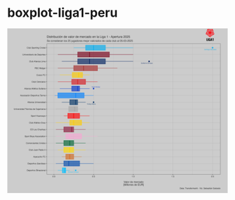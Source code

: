 # boxplot-liga1-peru

![image alt](https://github.com/SalcedoRamsay/boxplot-liga1-peru/blob/3086af892d33b4f3b6b28f2b0bcf398840d86cd8/valores_ligape_2025.png)
